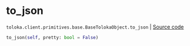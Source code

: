 # to_json
`toloka.client.primitives.base.BaseTolokaObject.to_json` | [Source code](https://github.com/Toloka/toloka-kit/blob/v1.1.1/src/client/primitives/base.py#L291)

```python
to_json(self, pretty: bool = False)
```

